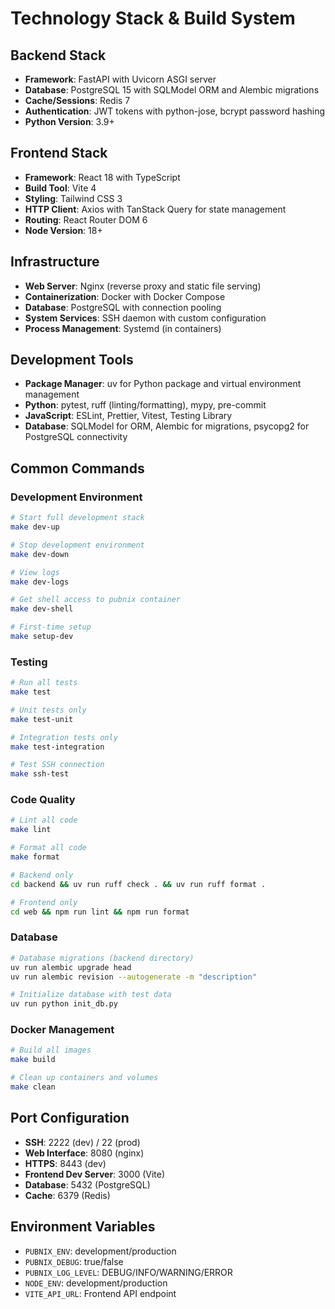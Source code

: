 # Technology Stack & Build System

## Backend Stack

- **Framework**: FastAPI with Uvicorn ASGI server
- **Database**: PostgreSQL 15 with SQLModel ORM and Alembic migrations
- **Cache/Sessions**: Redis 7
- **Authentication**: JWT tokens with python-jose, bcrypt password hashing
- **Python Version**: 3.9+

## Frontend Stack

- **Framework**: React 18 with TypeScript
- **Build Tool**: Vite 4
- **Styling**: Tailwind CSS 3
- **HTTP Client**: Axios with TanStack Query for state management
- **Routing**: React Router DOM 6
- **Node Version**: 18+

## Infrastructure

- **Web Server**: Nginx (reverse proxy and static file serving)
- **Containerization**: Docker with Docker Compose
- **Database**: PostgreSQL with connection pooling
- **System Services**: SSH daemon with custom configuration
- **Process Management**: Systemd (in containers)

## Development Tools

- **Package Manager**: uv for Python package and virtual environment management
- **Python**: pytest, ruff (linting/formatting), mypy, pre-commit
- **JavaScript**: ESLint, Prettier, Vitest, Testing Library
- **Database**: SQLModel for ORM, Alembic for migrations, psycopg2 for PostgreSQL connectivity

## Common Commands

### Development Environment
```bash
# Start full development stack
make dev-up

# Stop development environment  
make dev-down

# View logs
make dev-logs

# Get shell access to pubnix container
make dev-shell

# First-time setup
make setup-dev
```

### Testing
```bash
# Run all tests
make test

# Unit tests only
make test-unit

# Integration tests only  
make test-integration

# Test SSH connection
make ssh-test
```

### Code Quality
```bash
# Lint all code
make lint

# Format all code
make format

# Backend only
cd backend && uv run ruff check . && uv run ruff format .

# Frontend only
cd web && npm run lint && npm run format
```

### Database
```bash
# Database migrations (backend directory)
uv run alembic upgrade head
uv run alembic revision --autogenerate -m "description"

# Initialize database with test data
uv run python init_db.py
```

### Docker Management
```bash
# Build all images
make build

# Clean up containers and volumes
make clean
```

## Port Configuration

- **SSH**: 2222 (dev) / 22 (prod)
- **Web Interface**: 8080 (nginx)
- **HTTPS**: 8443 (dev)
- **Frontend Dev Server**: 3000 (Vite)
- **Database**: 5432 (PostgreSQL)
- **Cache**: 6379 (Redis)

## Environment Variables

- `PUBNIX_ENV`: development/production
- `PUBNIX_DEBUG`: true/false
- `PUBNIX_LOG_LEVEL`: DEBUG/INFO/WARNING/ERROR
- `NODE_ENV`: development/production
- `VITE_API_URL`: Frontend API endpoint